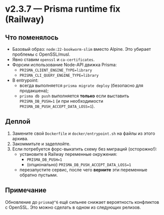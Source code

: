 # v2.3.7 — Prisma runtime fix (Railway)

## Что поменялось
- Базовый образ: `node:22-bookworm-slim` вместо Alpine. Это убирает проблемы с OpenSSL/musl.
- Явно ставим `openssl` и `ca-certificates`.
- Форсим использование Node-API движка Prisma:
  - `PRISMA_CLIENT_ENGINE_TYPE=library`
  - `PRISMA_CLI_QUERY_ENGINE_TYPE=library`
- В entrypoint:
  - всегда выполняется `prisma migrate deploy` (безопасно для продакшена);
  - `prisma db push` выполняется **только** если выставить `PRISMA_DB_PUSH=1` (и при необходимости `PRISMA_DB_PUSH_ACCEPT_DATA_LOSS=1`).

## Деплой
1. Замените свой `Dockerfile` и `docker/entrypoint.sh` на файлы из этого архива.
2. Закоммитьте и задеплойте.
3. Если потребуется форс-выкатить схему без миграций (осторожно!):
   - установите в Railway переменные окружения:
     - `PRISMA_DB_PUSH=1`
     - (опционально) `PRISMA_DB_PUSH_ACCEPT_DATA_LOSS=1`
   - перезапустите сервис, после чего **верните** эти переменные обратно пустыми.

## Примечание
Обновление до `prisma@^6` ещё сильнее снижает вероятность конфликтов с OpenSSL. Это можно сделать в одном из следующих релизов.

